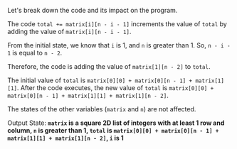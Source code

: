 Let's break down the code and its impact on the program.

The code `total += matrix[i][n - i - 1]` increments the value of `total` by adding the value of `matrix[i][n - i - 1]`.

From the initial state, we know that `i` is 1, and `n` is greater than 1. So, `n - i - 1` is equal to `n - 2`.

Therefore, the code is adding the value of `matrix[1][n - 2]` to `total`.

The initial value of `total` is `matrix[0][0] + matrix[0][n - 1] + matrix[1][1]`. After the code executes, the new value of `total` is `matrix[0][0] + matrix[0][n - 1] + matrix[1][1] + matrix[1][n - 2]`.

The states of the other variables (`matrix` and `n`) are not affected.

Output State: **`matrix` is a square 2D list of integers with at least 1 row and column, `n` is greater than 1, `total` is `matrix[0][0] + matrix[0][n - 1] + matrix[1][1] + matrix[1][n - 2]`, `i` is 1**